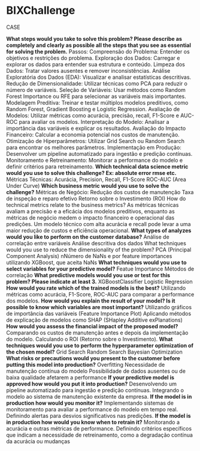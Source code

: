 # BIXChallenge
CASE

**What steps would you take to solve this problem? Please describe as completely and clearly as possible all the steps that you see as essential for solving the problem.**
Passos:
Compreensão do Problema: Entender os objetivos e restrições do problema.
Exploração dos Dados: Carregar e explorar os dados para entender sua estrutura e conteúdo.
Limpeza dos Dados: Tratar valores ausentes e remover inconsistências.
Análise Exploratória dos Dados (EDA): Visualizar e analisar estatísticas descritivas.
Redução de Dimensionalidade: Utilizar técnicas como PCA para reduzir o número de variáveis.
Seleção de Variáveis: Usar métodos como Random Forest Importance ou RFE para selecionar as variáveis mais importantes.
Modelagem Preditiva: Treinar e testar múltiplos modelos preditivos, como Random Forest, Gradient Boosting e Logistic Regression.
Avaliação de Modelos: Utilizar métricas como acurácia, precisão, recall, F1-Score e AUC-ROC para avaliar os modelos.
Interpretação do Modelo: Analisar a importância das variáveis e explicar os resultados.
Avaliação do Impacto Financeiro: Calcular a economia potencial nos custos de manutenção.
Otimização de Hiperparâmetros: Utilizar Grid Search ou Random Search para encontrar os melhores parâmetros.
Implementação em Produção: Desenvolver um pipeline automatizado para ingestão e predição contínuas.
Monitoramento e Retreinamento: Monitorar a performance do modelo e definir critérios para retreinamento.
**Which technical data science metric would you use to solve this challenge? Ex: absolute error rmse etc.**
Métricas Técnicas:
Acurácia, Precision, Recall, F1-Score
ROC-AUC (Area Under Curve)
**Which business metric would you use to solve the challenge?**
Métricas de Negócio:
Redução dos custos de manutenção
Taxa de inspeção e reparo efetivo
Retorno sobre o Investimento (ROI)
How do technical metrics relate to the business metrics?
As métricas técnicas avaliam a precisão e a eficácia dos modelos preditivos, enquanto as métricas de negócio medem o impacto financeiro e operacional das predições. Um modelo técnico com alta acurácia e recall pode levar a uma maior redução de custos e eficiência operacional.
**What types of analyzes would you like to perform on the customer database?**
Análise de correlação entre variáveis
Análise descritiva dos dados 
What techniques would you use to reduce the dimensionality of the problem?
PCA (Principal Component Analysis)
nNúmero de NaNs e por feature importances utilizando XGBoost, que aceita NaNs
**What techniques would you use to select variables for your predictive model?**
Featue Importance
Métodos de correlação
**What predictive models would you use or test for this problem? Please indicate at least 3.**
XGBoostClassifier
Logistic Regression
**How would you rate which of the trained models is the best?**
Utilizando métricas como acurácia, F1-Score, ROC-AUC para comparar a performance dos modelos.
**How would you explain the result of your model? Is it possible to know which variables are most important?**
Utilizando gráficos de importância das variáveis (Feature Importance Plot)
Aplicando métodos de explicação de modelos como SHAP (SHapley Additive exPlanations)
**How would you assess the financial impact of the proposed model?**
Comparando os custos de manutenção antes e depois da implementação do modelo.
Calculando o ROI (Retorno sobre o Investimento).
**What techniques would you use to perform the hyperparameter optimization of the chosen model?**
Grid Search
Random Search
Bayesian Optimization
**What risks or precautions would you present to the customer before putting this model into production?**
Overfitting
Necessidade de manutenção contínua do modelo
Possibilidade de dados ausentes ou de baixa qualidade afetarem a performance
**If your predictive model is approved how would you put it into production?**
Desenvolvendo um pipeline automatizado para ingestão e predição contínuas.
Integrando o modelo ao sistema de manutenção existente da empresa.
**If the model is in production how would you monitor it?**
Implementando sistemas de monitoramento para avaliar a performance do modelo em tempo real.
Definindo alertas para desvios significativos nas predições.
**If the model is in production how would you know when to retrain it?**
Monitorando a acurácia e outras métricas de performance.
Definindo critérios específicos que indicam a necessidade de retreinamento, como a degradação contínua da acurácia ou mudanças 

